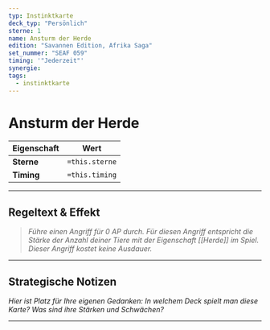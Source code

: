 ```yaml
---
typ: Instinktkarte
deck_typ: "Persönlich"
sterne: 1
name: Ansturm der Herde
edition: "Savannen Edition, Afrika Saga"
set_nummer: "SEAF 059"
timing: '"Jederzeit"'
synergie: 
tags:
  - instinktkarte
---
```


# Ansturm der Herde

| Eigenschaft | Wert |
|---|---|
| **Sterne** | `=this.sterne` |
| **Timing** | `=this.timing` |

---
## Regeltext & Effekt

> *Führe einen Angriff für 0 AP durch. Für diesen Angriff entspricht die Stärke der Anzahl deiner Tiere mit der Eigenschaft [[Herde]] im Spiel. Dieser Angriff kostet keine Ausdauer.*

---
## Strategische Notizen

*Hier ist Platz für Ihre eigenen Gedanken: In welchem Deck spielt man diese Karte? Was sind ihre Stärken und Schwächen?*

---

